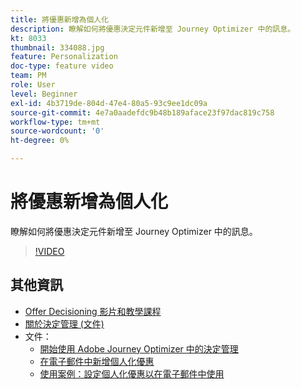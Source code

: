 ```yaml
---
title: 將優惠新增為個人化
description: 瞭解如何將優惠決定元件新增至 Journey Optimizer 中的訊息。
kt: 8033
thumbnail: 334088.jpg
feature: Personalization
doc-type: feature video
team: PM
role: User
level: Beginner
exl-id: 4b3719de-804d-47e4-80a5-93c9ee1dc09a
source-git-commit: 4e7a0aadefdc9b48b189aface23f97dac819c758
workflow-type: tm+mt
source-wordcount: '0'
ht-degree: 0%

---
```


# 將優惠新增為個人化

瞭解如何將優惠決定元件新增至 Journey Optimizer 中的訊息。

>[!VIDEO](https://video.tv.adobe.com/v/334088?quality=12)

## 其他資訊

* [Offer Decisioning 影片和教學課程](https://experienceleague.adobe.com/docs/offer-decisioning-learn/tutorials/overview.html?lang=zh-Hant)
* [關於決定管理 (文件) ](https://experienceleague.adobe.com/docs/journey-optimizer/using/offer-decisioniong/get-started/starting-offer-decisioning.html?lang=zh-Hant)
* 文件：
   * [開始使用 Adobe Journey Optimizer 中的決定管理](https://experienceleague.adobe.com/docs/journey-optimizer/using/offer-decisioniong/get-started/starting-offer-decisioning.html)
   * [在電子郵件中新增個人化優惠](https://experienceleague.adobe.com/docs/journey-optimizer/using/personalization/deliver-personalized-offers.html)
   * [使用案例：設定個人化優惠以在電子郵件中使用](https://experienceleague.adobe.com/docs/journey-optimizer/using/offer-decisioniong/get-started/offers-e2e.html?lang=zh-Hant)
